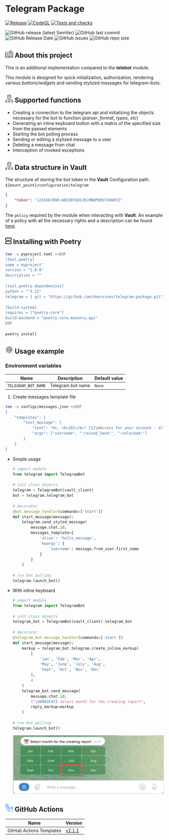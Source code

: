 # Telegram Package
[![Release](https://github.com/obervinov/telegram-package/actions/workflows/release.yaml/badge.svg)](https://github.com/obervinov/telegram-package/actions/workflows/release.yaml)
[![CodeQL](https://github.com/obervinov/telegram-package/actions/workflows/github-code-scanning/codeql/badge.svg)](https://github.com/obervinov/telegram-package/actions/workflows/github-code-scanning/codeql)
[![Tests and checks](https://github.com/obervinov/telegram-package/actions/workflows/pr.yaml/badge.svg)](https://github.com/obervinov/telegram-package/actions/workflows/pr.yaml)

![GitHub release (latest SemVer)](https://img.shields.io/github/v/release/obervinov/telegram-package?style=for-the-badge)
![GitHub last commit](https://img.shields.io/github/last-commit/obervinov/telegram-package?style=for-the-badge)
![GitHub Release Date](https://img.shields.io/github/release-date/obervinov/telegram-package?style=for-the-badge)
![GitHub issues](https://img.shields.io/github/issues/obervinov/telegram-package?style=for-the-badge)
![GitHub repo size](https://img.shields.io/github/repo-size/obervinov/telegram-package?style=for-the-badge)

## <img src="https://github.com/obervinov/_templates/blob/main/icons/book.png" width="25" title="about"> About this project
This is an additional implementation compared to the **telebot** module.

This module is designed for quick initialization, authorization, rendering various _buttons/widgets_ and sending stylized messages for telegram-bots.


## <img src="https://github.com/obervinov/_templates/blob/main/icons/requirements.png" width="25" title="functions"> Supported functions
- Creating a connection to the telegram api and initializing the objects necessary for the bot to function (_parser_, _format_, _types_, _etc_)
- Generating an inline keyboard button with a matrix of the specified size from the passed elements
- Starting the bot polling process
- Sending or editing a stylized message to a user
- Deleting a message from chat
- Interception of invoked exceptions


## <img src="https://github.com/obervinov/_templates/blob/main/icons/requirements.png" width="25" title="functions"> Data structure in Vault
The structure of storing the bot token in the **Vault**
Configuration path: `${mount_point}/configuration/telegram`
```json
{
    "token": "1234567890:ABCDEFGHIJKLMNOPQRSTUVWXYZ"
}
```


The `policy` required by the module when interacting with **Vault**.
An example of a policy with all the necessary rights and a description can be found [here](tests/vault/policy.hcl).

## <img src="https://github.com/obervinov/_templates/blob/main/icons/stack2.png" width="20" title="install"> Installing with Poetry
```bash
tee -a pyproject.toml <<EOF
[tool.poetry]
name = myproject"
version = "1.0.0"
description = ""

[tool.poetry.dependencies]
python = "^3.12"
telegram = { git = "https://github.com/obervinov/telegram-package.git", tag = "v3.0.1" }

[build-system]
requires = ["poetry-core"]
build-backend = "poetry.core.masonry.api"
EOF

poetry install
```

## <img src="https://github.com/obervinov/_templates/blob/main/icons/config.png" width="25" title="usage"> Usage example
### Environment variables
| Name  | Description | Default value |
| ------------------- | ----------------- | ------ |
| `TELEGRAM_BOT_NAME` | Telegram bot name | `None` |

1. Create messages template file
```bash
tee -a configs/messages.json <<EOF
{
    "templates": {
        "test_message": {
            "text": "Hi, <b>{0}</b>! {1}\nAccess for your account - allowed {2}",
            "args": ["username", ":raised_hand:", ":unlocked:"]
        }
    }
}
```

- Simple usage
    ```python
    # import module
    from telegram import TelegramBot

    # init class objects
    telegram = TelegramBot(vault_client)
    bot = telegram.telegram_bot

    # decorator
    @bot.message_handler(commands=['start'])
    def start_message(message):
        telegram.send_styled_message(
            message.chat.id,
            messages_template={
                'alias': 'hello_message',
                'kwargs': {
                    'username': message.from_user.first_name
                }
            }
        )  
    
    # run bot pulling
    telegram.launch_bot()
    ```

- With inline keyboard
    ```python
    # import module
    from telegram import TelegramBot

    # init class objects
    telegram_bot = TelegramBot(vault_client).telegram_bot

    # decorator
    @telegram_bot.message_handler(commands=['start'])
    def start_message(message):
        markup = telegram_bot.telegram.create_inline_markup(
            [
                'Jan', 'Feb', 'Mar', 'Apr',
                'May', 'June', 'July', 'Aug',
                'Sept', 'Oct', 'Nov', 'Dec'
            ],
            4
        )
        telegram_bot.send_message(
            message.chat.id,
            f"\U0001F4C5 Select month for the creating report",
            reply_markup=markup
        )

    # run bot pulling
    telegram.launch_bot()
    ```
    <img src="https://github.com/obervinov/telegram-package/blob/main/doc/inline_keyboard_example.png" width="750" title="inline_keyboard_example">


## <img src="https://github.com/obervinov/_templates/blob/main/icons/github-actions.png" width="25" title="github-actions"> GitHub Actions
| Name  | Version |
| ------------------------ | ----------- |
| GitHub Actions Templates | [v2.1.1](https://github.com/obervinov/_templates/tree/v2.1.1) |
